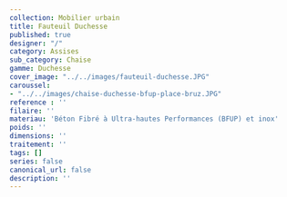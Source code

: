 ```yaml
---
collection: Mobilier urbain
title: Fauteuil Duchesse
published: true
designer: "/"
category: Assises
sub_category: Chaise
gamme: Duchesse
cover_image: "../../images/fauteuil-duchesse.JPG"
caroussel:
- "../../images/chaise-duchesse-bfup-place-bruz.JPG"
reference : ''
filaire: ''
materiau: 'Béton Fibré à Ultra-hautes Performances (BFUP) et inox'
poids: ''
dimensions: ''
traitement: ''
tags: []
series: false
canonical_url: false
description: ''
---
```


